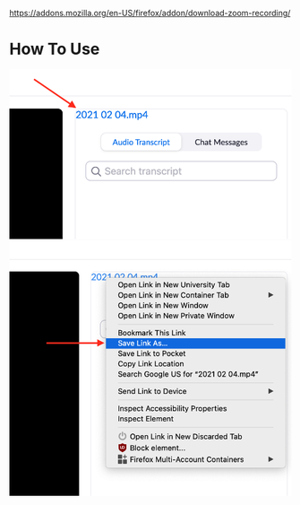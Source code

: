 https://addons.mozilla.org/en-US/firefox/addon/download-zoom-recording/

# How To Use

![Extension adds a link with the raw Zoom recording](misc/how-to-1.png)
![Right click and select 'Save Link As...' to download recording](misc/how-to-2.png)
